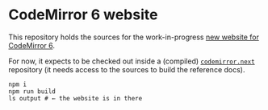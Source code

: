 # CodeMirror 6 website

This repository holds the sources for the work-in-progress [new website
for CodeMirror 6](https://codemirror.net/6).

For now, it expects to be checked out inside a (compiled) [`codemirror.next`](https://github.com/codemirror/codemirror.next)
repository (it needs access to the sources to build the reference
docs).

```
npm i
npm run build
ls output # ← the website is in there
```
